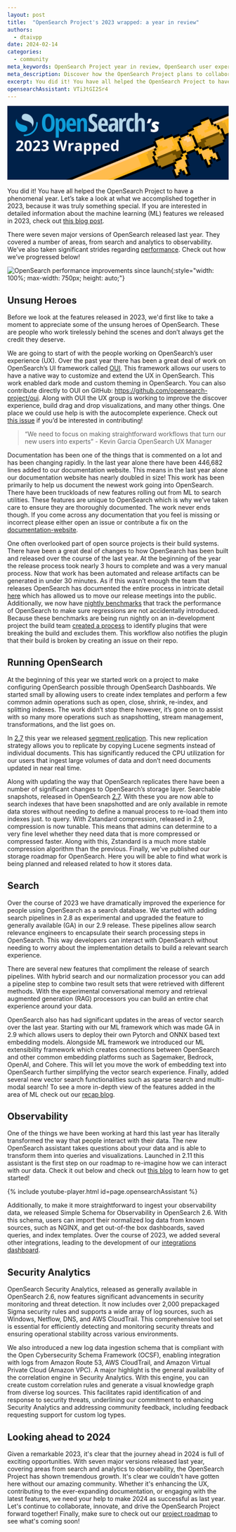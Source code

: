 ```yaml
---
layout: post
title:  "OpenSearch Project's 2023 wrapped: a year in review"
authors:
  - dtaivpp
date: 2024-02-14
categories:
  - community
meta_keywords: OpenSearch Project year in review, OpenSearch user experience, OpenSearch Project roadmap
meta_description: Discover how the OpenSearch Project plans to collaborate, innovate, and drive the project forward in 2024 while taking a look back project growth and releases in 2023.
excerpt: You did it! You have all helped the OpenSearch Project to have a phenomenal year. Let’s take a look at what we accomplished together in 2023, because it was truly something special.
opensearchAssistant: VTiJtGI2Sr4
---
```


<img src="/assets/media/blog-images/2024-02-15-OpenSearchs-2023-Wrapped/OS_Wrapped_Hero.png" alt="OpenSearch's 2023 Wrapped: a year in review" class="img_bound"/>

You did it! You have all helped the OpenSearch Project to have a phenomenal year. Let’s take a look at what we accomplished together in 2023, because it was truly something special. If you are interested in detailed information about the machine learning (ML) features we released in 2023, check out [this blog post](https://opensearch.org/blog/opensearch-ai-retrospective/).


There were seven major versions of OpenSearch released last year. They covered a number of areas, from search and analytics to observability. We’ve also taken significant strides regarding [performance](https://opensearch.org/blog/opensearch-performance-improvements/). Check out how we’ve progressed below!

<img src="/assets/media/blog-images/2024-01-03-opensearch-performance-improvements/opensearch-performance.png" alt="OpenSearch performance improvements since launch" class="img_bound" id="infographic"/>{:style="width: 100%; max-width: 750px; height: auto;"}

## Unsung Heroes

Before we look at the features released in 2023, we'd first like to take a moment to appreciate some of the unsung heroes of OpenSearch. These are people who work tirelessly behind the scenes and don’t always get the credit they deserve.

We are going to start of with the people working on OpenSearch’s user experience (UX). Over the past year there has been a great deal of work on OpenSearch’s UI framework called [OUI](https://oui.opensearch.org/). This framework allows our users to have a native way to customize and extend the UX in OpenSearch. This work enabled dark mode and custom theming in OpenSearch. You can also contribute directly to OUI on GitHub: https://github.com/opensearch-project/oui. Along with OUI the UX group is working to improve the discover experience, build drag and drop visualizations, and many other things. One place we could use help is with the autocomplete experience. Check out [this issue](https://github.com/opensearch-project/OpenSearch-Dashboards/issues/1176) if you’d be interested in contributing!


> “We need to focus on making straightforward workflows that turn our new users into experts” - Kevin Garcia OpenSearch UX Manager


Documentation has been one of the things that is commented on a lot and has been changing rapidly. In the last year alone there have been 446,682 lines added to our documentation website. This means in the last year alone our documentation website has nearly doubled in size! This work has been primarily to help us document the newest work going into OpenSearch. There have been truckloads of new features rolling out from ML to search utilities. These features are unique to OpenSearch which is why we’ve taken care to ensure they are thoroughly documented. The work never ends though. If you come across any documentation that you feel is missing or incorrect please either open an issue or contribute a fix on the [documentation-website](https://github.com/opensearch-project/documentation-website).

One often overlooked part of open source projects is their build systems. There have been a great deal of changes to how OpenSearch has been built and released over the course of the last year. At the beginning of the year the release process took nearly 3 hours to complete and was a very manual process. Now that work has been automated and release artifacts can be generated in under 30 minutes. As if this wasn’t enough the team that releases OpenSearch has documented the entire process in intricate detail [here](https://github.com/opensearch-project/opensearch-build/blob/main/RELEASE_PROCESS_OPENSEARCH.md) which has allowed us to move our release meetings into the public. Additionally, we now have [nightly benchmarks](https://opensearch.org/benchmarks) that track the performance of OpenSearch to make sure regressions are not accidentally introduced. Because these benchmarks are being run nightly on an in-development project the build team [created a process](https://github.com/opensearch-project/opensearch-devops/issues/114) to identify plugins that were breaking the build and excludes them. This workflow also notifies the plugin that their build is broken by creating an issue on their repo.

## Running OpenSearch

At the beginning of this year we started work on a project to make configuring OpenSearch possible through OpenSearch Dashboards. We started small by allowing users to create index templates and perform a few common admin operations such as open, close, shrink, re-index, and splitting indexes. The work didn’t stop there however, it’s gone on to assist with so many more operations such as snapshotting, stream management, transformations, and the list goes on.

In [2.7](https://opensearch.org/blog/get-started-opensearch-2-7-0/) this year we released [segment replication](https://opensearch.org/docs/latest/tuning-your-cluster/availability-and-recovery/segment-replication/index/). This new replication strategy allows you to replicate by copying Lucene segments instead of individual documents. This has significantly reduced the CPU utilization for our users that ingest large volumes of data and don’t need documents updated in near real time.

Along with updating the way that OpenSearch replicates there have been a number of significant changes to OpenSearch’s storage layer. Searchable snapshots, released in OpenSearch [2.7](https://opensearch.org/blog/get-started-opensearch-2-7-0/). With these you are now able to search indexes that have been snapshotted and are only available in remote data stores without needing to define a manual process to re-load them into indexes just. to query. With Zstandard compression, released in 2.9, compression is now tunable. This means that admins can determine to a very fine level whether they need data that is more compressed or compressed faster. Along with this, Zstandard is a much more stable compression algorithm than the previous. Finally, we’ve published our storage roadmap for OpenSearch. Here you will be able to find what work is being planned and released related to how it stores data.

## Search

Over the course of 2023 we have dramatically improved the experience for people using OpenSearch as a search database. We started with adding search pipelines in 2.8 as experimental and upgraded the feature to generally available (GA) in our 2.9 release. These pipelines allow search relevance engineers to encapsulate their search processing steps in OpenSearch. This way developers can interact with OpenSearch without needing to worry about the implementation details to build a relevant search experience.

There are several new features that compliment the release of search pipelines. With hybrid search and our normalization processor you can add a pipeline step to combine two result sets that were retrieved with different methods. With the experimental conversational memory and retrieval augmented generation (RAG) processors you can build an entire chat experience around your data.

OpenSearch also has had significant updates in the areas of vector search over the last year. Starting with our ML framework which was made GA in 2.9 which allows users to deploy their own Pytorch and ONNX based text embedding models. Alongside ML framework we introduced our ML extensibility framework which creates connections between OpenSearch and other common embedding platforms such as Sagemaker, Bedrock, OpenAI, and Cohere. This will let you move the work of embedding text into OpenSearch further simplifying the vector search experience. Finally, added several new vector search functionalities such as sparse search and multi-modal search! To see a more in-depth view of the features added in the area of ML check out our [recap blog](https://opensearch.org/blog/opensearch-ai-retrospective/).

## Observability

One of the things we have been working at hard this last year has literally transformed the way that people interact with their data. The new OpenSearch assistant takes questions about your data and is able to transform them into queries and visualizations. Launched in 2.11 this assistant is the first step on our roadmap to re-imagine how we can interact with our data. Check it out below and check out [this blog](https://opensearch.org/blog/get-started-opensearch-2-11/) to learn how to get started!

{% include youtube-player.html id=page.opensearchAssistant %}

Additionally, to make it more straightforward to ingest your observability data, we released Simple Schema for Observability in OpenSearch 2.6. With this schema, users can import their normalized log data from known sources, such as NGINX, and get out-of-the box dashboards, saved queries, and index templates. Over the course of 2023, we added several other integrations, leading to the development of our [integrations dashboard](https://opensearch.org/docs/latest/integrations/).

## Security Analytics

OpenSearch Security Analytics, released as generally available in OpenSearch 2.6, now features significant advancements in security monitoring and threat detection. It now includes over 2,000 prepackaged Sigma security rules and supports a wide array of log sources, such as Windows, Netflow, DNS, and AWS CloudTrail. This comprehensive tool set is essential for efficiently detecting and monitoring security threats and ensuring operational stability across various environments.

We also introduced a new log data ingestion schema that is compliant with the Open Cybersecurity Schema Framework (OCSF), enabling integration with logs from Amazon Route 53, AWS CloudTrail, and Amazon Virtual Private Cloud (Amazon VPC). A major highlight is the general availability of the correlation engine in Security Analytics. With this engine, you can create custom correlation rules and generate a visual knowledge graph from diverse log sources. This facilitates rapid identification of and response to security threats, underlining our commitment to enhancing Security Analytics and addressing community feedback, including feedback requesting support for custom log types.


## Looking ahead to 2024

Given a remarkable 2023, it's clear that the journey ahead in 2024 is full of exciting opportunities. With seven major versions released last year, covering areas from search and analytics to observability, the OpenSearch Project has shown tremendous growth. It's clear we couldn't have gotten here without our amazing community. Whether it's enhancing the UX, contributing to the ever-expanding documentation, or engaging with the latest features, we need your help to make 2024 as successful as last year. Let's continue to collaborate, innovate, and drive the OpenSearch Project forward together! Finally, make sure to check out our [project roadmap](https://github.com/orgs/opensearch-project/projects/1) to see what's coming soon!
